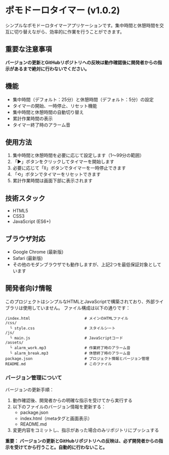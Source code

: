 # ポモドーロタイマー (v1.0.2)

シンプルなポモドーロタイマーアプリケーションです。集中時間と休憩時間を交互に切り替えながら、効率的に作業を行うことができます。

## 重要な注意事項

**バージョンの更新とGitHubリポジトリへの反映は動作確認後に開発者からの指示があるまで絶対に行わないでください。**

## 機能

- 集中時間（デフォルト：25分）と休憩時間（デフォルト：5分）の設定
- タイマーの開始、一時停止、リセット機能
- 集中時間と休憩時間の自動切り替え
- 累計作業時間の表示
- タイマー終了時のアラーム音

## 使用方法

1. 集中時間と休憩時間を必要に応じて設定します（1〜99分の範囲）
2. 「▶」ボタンをクリックしてタイマーを開始します
3. 必要に応じて「Ⅱ」ボタンでタイマーを一時停止できます
4. 「⟲」ボタンでタイマーをリセットできます
5. 累計作業時間は画面下部に表示されます

## 技術スタック

- HTML5
- CSS3
- JavaScript (ES6+)

## ブラウザ対応

- Google Chrome (最新版)
- Safari (最新版)
- その他のモダンブラウザでも動作しますが、上記2つを最低保証対象としています

## 開発者向け情報

このプロジェクトはシンプルなHTMLとJavaScriptで構築されており、外部ライブラリは使用していません。
ファイル構成は以下の通りです：

```
/index.html                        # メインのHTMLファイル
/css/
  └ style.css                      # スタイルシート
/js/
  └ main.js                        # JavaScriptコード
/assets/
  └ alarm_work.mp3                 # 作業終了時のアラーム音
  └ alarm_break.mp3                # 休憩終了時のアラーム音
package.json                       # プロジェクト情報とバージョン管理
README.md                          # このファイル
```

### バージョン管理について

バージョンの更新手順：

1. 動作確認後、開発者からの明確な指示を受けてから実行する
2. 以下のファイルのバージョン情報を更新する：
   - package.json
   - index.html（metaタグと画面表示）
   - README.md
3. 変更内容をコミットし、指示があった場合のみリポジトリにプッシュする

**重要： バージョンの更新とGitHubリポジトリへの反映は、必ず開発者からの指示を受けてから行うこと。自動的に行わないこと。**
